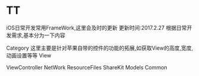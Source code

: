 # TT
iOS日常开发常用FrameWork,这里会及时的更新
更新时间:2017.2.27
根据日常开发需求,基本分为一下内容

Category
这里主要是针对苹果自带的控件的功能的拓展,如获取View的高度,宽度,动画设置等等
View

ViewController
NetWork
ResourceFiles
ShareKit
Models
Common
